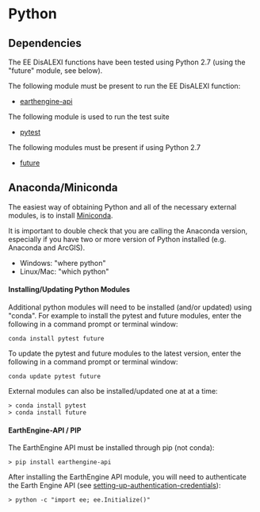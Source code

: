 # Python

## Dependencies
The EE DisALEXI functions have been tested using Python 2.7 (using the  "future" module, see below).

The following module must be present to run the EE DisALEXI function:
* [earthengine-api](https://github.com/google/earthengine-api)

The following module is used to run the test suite
* [pytest](http://doc.pytest.org/en/latest/)

The following modules must be present if using Python 2.7
* [future](http://python-future.org/)

## Anaconda/Miniconda

The easiest way of obtaining Python and all of the necessary external modules, is to install [Miniconda](https://www.continuum.io/downloads).

It is important to double check that you are calling the Anaconda version, especially if you have two or more version of Python installed (e.g. Anaconda and ArcGIS).

+ Windows: "where python"
+ Linux/Mac: "which python"

#### Installing/Updating Python Modules

Additional python modules will need to be installed (and/or updated) using "conda".  For example to install the pytest and future modules, enter the following in a command prompt or terminal window:

```
conda install pytest future
```

To update the pytest and future modules to the latest version, enter the following in a command prompt or terminal window:

```
conda update pytest future
```

External modules can also be installed/updated one at at a time:
```
> conda install pytest
> conda install future
```

#### EarthEngine-API / PIP

The EarthEngine API must be installed through pip (not conda):
```
> pip install earthengine-api
```

After installing the EarthEngine API module, you will need to authenticate the Earth Engine API (see [setting-up-authentication-credentials](https://developers.google.com/earth-engine/python_install#setting-up-authentication-credentials)):
```
> python -c "import ee; ee.Initialize()"
```
